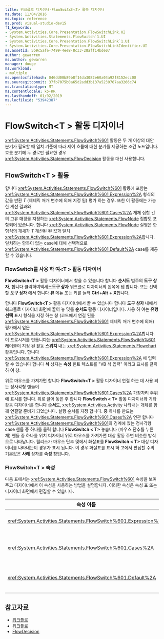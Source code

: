 ```yaml
---
title: 워크플로 디자이너-FlowSwitch<T> 활동 디자이너
ms.date: 11/04/2016
ms.topic: reference
ms.prod: visual-studio-dev15
f1_keywords:
- System.Activities.Core.Presentation.FlowSwitchLink.UI
- System.Activities.Statements.FlowSwitch`1.UI
- System.Activities.Core.Presentation.FlowSwitchLink`1.UI
- System.Activities.Core.Presentation.FlowSwitchLinkIdentifier.UI
ms.assetid: 5b9c5afe-7499-4ee8-8c33-28aff14bde07
author: gewarren
ms.author: gewarren
manager: douge
ms.workload:
- multiple
ms.openlocfilehash: 046dd00b89b8f14da3082e60a04a92f8152ecc08
ms.sourcegitcommit: 37fb7075b0a65d2add3b137a5230767aa3266c74
ms.translationtype: MT
ms.contentlocale: ko-KR
ms.lasthandoff: 01/02/2019
ms.locfileid: "53942387"
---
```

# <a name="flowswitcht-activity-designer"></a>FlowSwitch\<T > 활동 디자이너

<xref:System.Activities.Statements.FlowSwitch%601> 활동은 두 개 이상의 대안 분기가 필요할 때 일치 기준에 따라 제어 흐름에 대한 분기를 제공하는 조건 노드입니다. 흐름 분기에 두 경로만 필요한 경우 <xref:System.Activities.Statements.FlowDecision> 활동을 대신 사용합니다.

## <a name="the-flowswitcht-activity"></a>FlowSwitch\<T > 활동

합니다 <xref:System.Activities.Statements.FlowSwitch%601> 활동에 포함는 <xref:System.Activities.Statements.FlowSwitch%601.Expression%2A> 형식의 값을 반환 *T* (제네릭 매개 변수에 의해 지정 됨) 평가 하는 경우. 또한 이 활동에는 가능한 계산 결과와 <xref:System.Activities.Statements.FlowSwitch%601.Cases%2A> 개체 집합 간의 고유 매핑을 지정하는 <xref:System.Activities.Statements.FlowNode> 집합도 포함되어 있습니다. 합니다 <xref:System.Activities.Statements.FlowNode> 실행은 한 형식의 개체가 *T* 계산된 된 값과 일치 <xref:System.Activities.Statements.FlowSwitch%601.Expression%2A>합니다. 일치하는 항목이 없는 case에 대해 선택적으로 <xref:System.Activities.Statements.FlowSwitch%601.Default%2A> case를 제공할 수 있습니다.

### <a name="using-the-flowswitcht-activity-designer"></a>FlowSwitch를 사용 하 여\<T > 활동 디자이너

**FlowSwitch\<T >** 활동 디자이너에서 찾을 수 있습니다 합니다 **순서도** 범주의 **도구 상자**, 합니다 클릭하여액세스**도구 상자** 워크플로 디자이너의 왼쪽에 탭 합니다. 또는 선택할 **도구 상자** 에서 합니다 **뷰** 메뉴 또는 키를 눌러 **Ctrl**+**Alt** + **X**합니다.

합니다 **FlowSwitch\<T >** 활동 디자이너에서 끌 수 있습니다 합니다 **도구 상자** 내에서 워크플로 디자이너 화면에 끌어 놓 및를 **순서도** 활동 디자이너입니다. 사용 하 여는 **유형 선택** 표시 형식을 지정 하는 창 (코드에서 연결 된를 <xref:System.Activities.Statements.FlowSwitch%601> 제네릭 매개 변수에 의해) 평가에서 얻은 <xref:System.Activities.Statements.FlowSwitch%601.Expression%2A>합니다. 이 프로시저를 만듭니다는 <xref:System.Activities.Statements.FlowSwitch%601> 레이블이 지정 된 활동 **스위치** 내는 <xref:System.Activities.Statements.Flowchart> 활동입니다. 합니다 <xref:System.Activities.Statements.FlowSwitch%601.Expression%2A> 에 입력할 수 있습니다 합니다 **식** 상자는 **속성** 힌트 텍스트를 "VB 식 입력" 이라고 표시를 클릭 하 여 창.

위로 마우스를 가져가면 합니다 **FlowSwitch\<T >** 활동 디자이너 연결 하는 데 사용 되는 정사각형 핸들이 <xref:System.Activities.Statements.FlowSwitch%601.Cases%2A> 가장자리 주위에 표시를 합니다. 위로 끌어 놓은 후 합니다 **FlowSwitch < T\>**  활동 디자이너와 기타 활동 디자이너를 합니다 **순서도**, <xref:System.Activities.Activity> 나타내는 개체를 함께 연결할 준비가 되었습니다. 실행 순서를 지정 합니다. 중 하나를 만드는 <xref:System.Activities.Statements.FlowSwitch%601.Cases%2A> 연관 합니다 <xref:System.Activities.Statements.FlowSwitch%601>의 경계에 있는 정사각형 case 핸들 중 하나를 클릭 합니다 **FlowSwitch < T\>**  놓습니다 (마우스 단추를 누른 채) 핸들 중 하나를 위치 디자이너 위로 마우스를 가져가면 대상 활동 주변 비슷한 방식으로 나타납니다. 릴리스가 마우스 단추 및에서 화살표를 **FlowSwitch < T\>**  대상 디자이너를 나타내는이 경우가 표시 됩니다. 이 경우 화살표를 표시 하 고에서 편집할 수의 기본값은 **사례** 상자를 **속성** 창입니다.

### <a name="the-flowswitcht-properties"></a>FlowSwitch\<T > 속성

다음 표에서는 <xref:System.Activities.Statements.FlowSwitch%601> 속성을 보여 주고 디자이너에서 이 속성을 사용하는 방법을 설명합니다. 이러한 속성은 속성 표 또는 디자이너 화면에서 편집할 수 있습니다.

|속성 이름|필수|용도|
|-|--------------|-|
|<xref:System.Activities.Statements.FlowSwitch%601.Expression%2A>|True|실행 경로에서 전환할 <xref:System.Activities.Statements.FlowSwitch%601.Cases%2A>를 결정하기 위해 계산할 식을 지정합니다.|
|<xref:System.Activities.Statements.FlowSwitch%601.Cases%2A>|False|<xref:System.Activities.Statements.FlowSwitch%601.Expression%2A> 계산으로 얻은 가능한 결과와 <xref:System.Activities.Statements.FlowNode> 개체 집합 간의 고유 매핑을 지정합니다.|
|<xref:System.Activities.Statements.FlowSwitch%601.Default%2A>|True|<xref:System.Activities.Statements.FlowSwitch%601.Expression%2A> 계산이 <xref:System.Activities.Statements.FlowSwitch%601.Cases%2A> 개체에 포함된 값 중 하나와 일치하지 않을 경우의 매핑을 지정합니다.|

## <a name="see-also"></a>참고자료

- [워크플로](../workflow-designer/flowchart-activity-designers.md)
- [워크플로](../workflow-designer/flowchart-activity-designer.md)
- [FlowDecision](../workflow-designer/flowdecision-activity-designer.md)